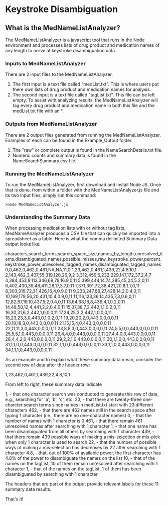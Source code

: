# Keystroke Disambiguation

## What is the MedNameListAnalyzer?

The MedNameListAnalyzer is a javascript tool that runs in the Node environment and processes lists of drug product and medication names of any length to arrive at keystroke disambiguation data.

### Inputs to MedNameListAnalyzer

There are 2 input files to the MedNameListAnalyzer. 

1. The first input is a text file called "medList.txt". This is where users put there own lists of drug product and medication names for analysis.
2. The second input is a text file called "tagList.txt". This file can be left empty. To assist with analyzing results, the MedNameListAnalyzer will tag every drug product and medication name in both this file and the medList.txt file with an *.

### Outputs from MedNameListAnalyzer

There are 2 output files generated from running the MedNameListAnalyzer. Examples of each can be found in the Example_Output folder.

1. The "raw" or complete output is found in the NameSearchDetails.txt file. 
2. Numeric counts and summary data is found in the NameSearchSummary.csv file.

### Running the MedNameListAnalyzer

To run the MedNameListAnalyzer, first download and install Node JS. Once that is done, from within a folder with the MedNameListAnalyzer.js file and its two input files, simply run this command:

```
>node MedNameListAnalyzer.js
```

### Understanding the Summary Data

When processing medication lists with or without tag lists, MedNameAnalyzer produces a CSV file that can quickly be imported into a spreadsheet as a table. Here is what the comma delimited Summary Data output looks like:

characters,search_terms,search_space_size,names_by_length,unresolved_items,disambiguated_names,possible_misses,raw_keystroke_power,percent_keystroke_power,unresolved_tagged_names,disambiguated_tagged_names
0,0,462,0,462,0,461,NA,NA,11,0
1,23,462,0,461,1,439,22,4.8,10,1
2,143,462,3,407,55,319,120,26,9,2
3,312,459,6,232,229,147,172,37.2,4,7
4,384,453,9,113,346,69,78,16.9,0,11
5,399,444,14,74,385,45,24,5.2,0,11
6,402,430,39,48,411,28,17,3.7,0,11
7,371,391,72,38,421,20,8,1.7,0,11
8,303,319,72,31,426,16,4,0.9,0,11
9,233,247,68,27,428,14,2,0.4,0,11
10,169,179,56,20,431,10,4,0.9,0,11
11,116,123,36,14,435,7,3,0.6,0,11
12,82,87,19,10,437,5,2,0.4,0,11
13,64,68,18,8,439,4,1,0.2,0,11
14,48,50,12,4,441,2,2,0.4,0,11
15,37,38,7,2,442,1,1,0.2,0,11
16,30,31,6,2,442,1,0,0,0,11
17,24,25,2,2,442,1,0,0,0,11
18,23,23,3,0,443,0,1,0.2,0,11
19,20,20,2,0,443,0,0,0,0,11
20,18,18,3,0,443,0,0,0,0,11
21,15,15,4,0,443,0,0,0,0,11
22,11,11,3,0,443,0,0,0,0,11
23,8,8,3,0,443,0,0,0,0,11
24,5,5,0,0,443,0,0,0,0,11
25,5,5,1,0,443,0,0,0,0,11
26,4,4,0,0,443,0,0,0,0,11
27,4,4,0,0,443,0,0,0,0,11
28,4,4,2,0,443,0,0,0,0,11
29,2,2,1,0,443,0,0,0,0,11
30,1,1,0,0,443,0,0,0,0,11
31,1,1,0,0,443,0,0,0,0,11
32,1,1,0,0,443,0,0,0,0,11
33,1,1,0,0,443,0,0,0,0,11
34,1,1,1,0,443,0,0,0,0,11

As an example and to explain what these summary data mean, consider the second row of data after the header row:

1,23,462,0,461,1,439,22,4.8,10,1

From left to right, these summary data indicate

1, - that one character search was conducted to generate this row of data, e.g., searching for 'a', 'b', 'c', etc.
23, - that there are twenty-three one-charcter search terms since names in medList.txt start with 23 different characters 
462, - that there are 462 names still in the search space after typing 1 character (i.e., there are no one-character names)
0, - that the number of names with 1 character is 0
461, - that there remain 461 unresolved names after searching with 1 character
1, - that one name has been disambiguated from all others by searching with 1 character
439, - that there remain 439 possible ways of making a mis-selection or mis-pick when only 1 character is used to search
22, - that the number of possible ways of making a mis-selection has decreases by 22 after searching with 1 character
4.8, - that, out of 100% of available power, the first character has 4.8% of the power to disambiguate the names on the list
10, - that of the names on the tagList, 10 of them remain unresolved after searching with 1 character
1, - that of the names on the tagList, 1 of them has been disambiguated by searching with 1 character

The headers that are part of the output provide relevant labels for these 11 summary data results.

That's it!
